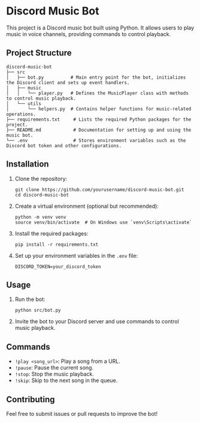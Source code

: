 # Discord Music Bot

This project is a Discord music bot built using Python. It allows users to play music in voice channels, providing commands to control playback.

## Project Structure

```
discord-music-bot
├── src
│   ├── bot.py          # Main entry point for the bot, initializes the Discord client and sets up event handlers.
│   ├── music
│   │   └── player.py   # Defines the MusicPlayer class with methods to control music playback.
│   └── utils
│       └── helpers.py  # Contains helper functions for music-related operations.
├── requirements.txt     # Lists the required Python packages for the project.
├── README.md            # Documentation for setting up and using the music bot.
└── .env                 # Stores environment variables such as the Discord bot token and other configurations.
```

## Installation

1. Clone the repository:
   ```
   git clone https://github.com/yourusername/discord-music-bot.git
   cd discord-music-bot
   ```

2. Create a virtual environment (optional but recommended):
   ```
   python -m venv venv
   source venv/bin/activate  # On Windows use `venv\Scripts\activate`
   ```

3. Install the required packages:
   ```
   pip install -r requirements.txt
   ```

4. Set up your environment variables in the `.env` file:
   ```
   DISCORD_TOKEN=your_discord_token
   ```

## Usage

1. Run the bot:
   ```
   python src/bot.py
   ```

2. Invite the bot to your Discord server and use commands to control music playback.

## Commands

- `!play <song_url>`: Play a song from a URL.
- `!pause`: Pause the current song.
- `!stop`: Stop the music playback.
- `!skip`: Skip to the next song in the queue.

## Contributing

Feel free to submit issues or pull requests to improve the bot!
